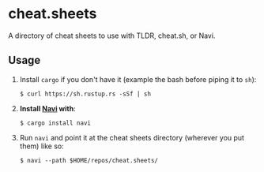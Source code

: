 # cheat.sheets

A directory of cheat sheets to use with TLDR, cheat.sh, or Navi.

## Usage

1. Install `cargo` if you don't have it (example the bash before piping it to `sh`):

    `$ curl https://sh.rustup.rs -sSf | sh`

1. **Install [Navi](https://github.com/denisidoro/navi) with**:

    `$ cargo install navi`

1. Run `navi` and point it at the cheat sheets directory (wherever you put them) like so:

    `$ navi --path $HOME/repos/cheat.sheets/`
